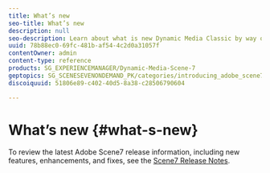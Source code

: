 ```yaml
---
title: What’s new
seo-title: What’s new
description: null
seo-description: Learn about what is new Dynamic Media Classic by way of the current release notes.
uuid: 78b88ec0-69fc-481b-af54-4c2d0a31057f
contentOwner: admin
content-type: reference
products: SG_EXPERIENCEMANAGER/Dynamic-Media-Scene-7
geptopics: SG_SCENESEVENONDEMAND_PK/categories/introducing_adobe_scene7
discoiquuid: 51806e89-c402-40d5-8a38-c28506790604

---
```


# What’s new {#what-s-new}

To review the latest Adobe Scene7 release information, including new features, enhancements, and fixes, see the [Scene7 Release Notes](https://marketing.adobe.com/resources/help/en_US/s7/release_notes/index.html).
